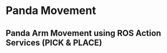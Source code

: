 Panda Movement
=================


Panda Arm Movement using ROS Action Services (PICK & PLACE)
------------
